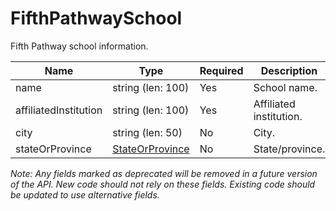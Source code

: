 # FifthPathwaySchool

Fifth Pathway school information.

| Name | Type | Required | Description |
| - | - | - | - |
| name | string (len: 100) | Yes | School name. |
| affiliatedInstitution | string (len: 100) | Yes | Affiliated institution. |
| city | string (len: 50) | No | City. |
| stateOrProvince | [StateOrProvince](state-or-province.md) | No | State/province. |

*Note: Any fields marked as deprecated will be removed in a future version of the API. New code should not rely on these fields. Existing code should be updated to use alternative fields.*
